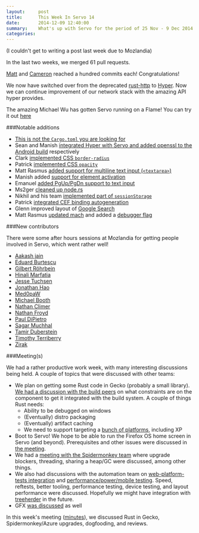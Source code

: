 ```yaml
---
layout:     post
title:      This Week In Servo 14
date:       2014-12-09 12:40:00
summary:    What's up with Servo for the period of 25 Nov - 9 Dec 2014
categories: 
---
```


(I couldn't get to writing a post last week due to Mozlandia)

In the last two weeks, we merged 61 pull requests.

[Matt](https://github.com/servo/servo/commit/cddc6923d4f7130f9fe0faae94f161ba6457d71f) and [Cameron](https://github.com/servo/servo/commit/91be7443df4acd8292fa447aeaac49948188d363) reached a hundred commits each! Congratulations!

We now have switched over from the deprecated [rust-http](https://github.com/chris-morgan/rust-http) to [Hyper](https://github.com/hyperium/hyper/). Now we can continue improvement of our network stack with the amazing API hyper provides.

The amazing Michael Wu has gotten Servo running on a Flame! You can try it out [here](https://github.com/servo/servo/pull/4294)

###Notable additions

 - [This is not the `Cargo.toml` you are looking for](https://github.com/servo/servo/pull/4140)
 - Sean and Manish [integrated Hyper with Servo and added openssl to the Android build](https://github.com/servo/servo/pull/4198) respectively
 - Clark [implemented CSS `border-radius`](https://github.com/servo/servo/pull/4020)
 - Patrick [implemented CSS `opacity`](https://github.com/servo/servo/pull/4036)
 - Matt Rasmus [added support for multiline text input (`<textarea>`)](https://github.com/servo/servo/pull/4152)
 - Manish added [support for element activation](https://github.com/servo/servo/pull/4002)
 - Emanuel [added PgUp/PgDn support to text input](https://github.com/servo/servo/pull/4267/files)
 - Ms2ger [cleaned up node.rs](https://github.com/servo/servo/pull/4280)
 - Nikhil and his team [implemented part of `sessionStorage`](https://github.com/servo/servo/pull/4157)
 - Patrick [integrated CEF binding autogeneration](https://github.com/servo/servo/pull/4102)
 - Glenn improved layout of [Google Search](https://github.com/servo/servo/pull/4114)
 - Matt Rasmus [updated mach](https://github.com/servo/servo/pull/4080) and added a [debugger flag](https://github.com/servo/servo/pull/4083)

###New contributors

There were some after hours sessions at Mozlandia for getting people involved in Servo, which went rather well!

 - [Aakash jain](https://github.com/aakashjain)
 - [Eduard Burtescu](https://github.com/eddyb)
 - [Gilbert Röhrbein](https://github.com/payload)
 - [Hinali Marfatia](https://github.com/hinalimarfatia)
 - [Jesse Tuchsen](https://github.com/jtuchsen)
 - [Jonathan Hao](https://github.com/johnathan79717)
 - [Med0paW](https://github.com/medopaw)
 - [Michael Booth](https://github.com/Michael03)
 - [Nathan Climer](https://github.com/IdeaHat)
 - [Nathan Froyd](https://github.com/froydnj)
 - [Paul DiPietro](https://github.com/orteipid)
 - [Sagar Muchhal](https://github.com/muchhalsagar88)
 - [Tamir Duberstein](https://github.com/tamird)
 - [Timothy Terriberry](https://github.com/tterribe)
 - [Zirak](https://github.com/Zirak)

###Meeting(s)

We had a rather productive work week, with many interesting discussions being held. A couple of topics that were discussed with other teams:

 - We plan on getting some Rust code in Gecko (probably a small library). [We had a discussion with the build peers](https://github.com/servo/servo/wiki/Mozlandia-Rust-In-Gecko) on what constraints are on the component to get it integrated with the build system. A couple of things Rust needs:
   - Ability to be debugged on windows
   - (Eventually) distro packaging
   - (Eventually) artifact caching
   - We need to support targeting a [bunch of platforms](https://github.com/servo/servo/wiki/Mozlandia-Rust-In-Gecko#other-platforms), including XP
 - Boot to Servo! We hope to be able to run the Firefox OS home screen in Servo (and beyond). Prerequisites and other issues were discussed in [the meeting](https://github.com/servo/servo/wiki/Mozlandia-B2S).
 - We had a [meeting with the Spidermonkey team](https://github.com/servo/servo/wiki/Mozlandia-JS) where upgrade blockers, threading, sharing a heap/GC were discussed, among other things.
 - We also had discussions with the automation team on [web-platform-tests integration](https://github.com/servo/servo/wiki/Mozlandia-WPT) and [performance/power/mobile testing](https://github.com/servo/servo/wiki/Mozlandia-Automation). Speed, reftests, better tooling, performance testing, device testing, and layout performance were discussed. Hopefully we might have integration with [treeherder](http://treeherder.mozilla.org/) in the future.
 - GFX [was discussed](https://github.com/servo/servo/wiki/Mozlandia-gfx) as well

In this week's meeting ([minutes](https://github.com/servo/servo/wiki/Meeting-2014-12-08)), we discussed Rust in Gecko, Spidermonkey/Azure upgrades, dogfooding, and reviews.

 
